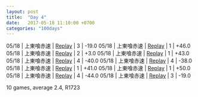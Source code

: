 ```yaml
---
layout: post
title:  "Day 4"
date:   2017-05-18 11:10:00 +0700
categories: "100days"
---
```


05/18 | 上東喰赤速 | <a href="http://tenhou.net/0/?log=2017051814gm-00c1-0000-c997ebc5&tw=0">Replay</a> | 3 | -19.0
05/18 | 上東喰赤速 | <a href="http://tenhou.net/0/?log=2017051814gm-00c1-0000-36765508&tw=2">Replay</a> | 1 | +46.0
05/18 | 上東喰赤速 | <a href="http://tenhou.net/0/?log=2017051815gm-00c1-0000-7938a6dc&tw=0">Replay</a> | 2 | +3.0
05/18 | 上東喰赤速 | <a href="http://tenhou.net/0/?log=2017051816gm-00c1-0000-ec92d585&tw=0">Replay</a> | 1 | +43.0
05/18 | 上東喰赤速 | <a href="http://tenhou.net/0/?log=2017051816gm-00c1-0000-142c598b&tw=0">Replay</a> | 4 | -40.0
05/18 | 上東喰赤速 | <a href="http://tenhou.net/0/?log=2017051818gm-00c1-0000-2d95bcfa&tw=0">Replay</a> | 4 | -38.0
05/18 | 上東喰赤速 | <a href="http://tenhou.net/0/?log=2017051818gm-00c1-0000-5c567224&tw=1">Replay</a> | 1 | +41.0
05/18 | 上東喰赤速 | <a href="http://tenhou.net/0/?log=2017051819gm-00c1-0000-6b4aea14&tw=0">Replay</a> | 1 | +50.0
05/18 | 上東喰赤速 | <a href="http://tenhou.net/0/?log=2017051902gm-00c1-0000-faceae35&tw=0">Replay</a> | 4 | -44.0
05/18 | 上東喰赤速 | <a href="http://tenhou.net/0/?log=2017051902gm-00c1-0000-73437f8f&tw=0">Replay</a> | 3 | -19.0
 
10 games, average 2.4, R1723
